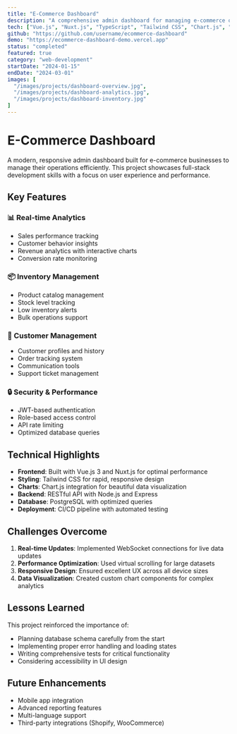 ```yaml
---
title: "E-Commerce Dashboard"
description: "A comprehensive admin dashboard for managing e-commerce operations with real-time analytics, inventory management, and customer insights."
tech: ["Vue.js", "Nuxt.js", "TypeScript", "Tailwind CSS", "Chart.js", "Node.js", "PostgreSQL"]
github: "https://github.com/username/ecommerce-dashboard"
demo: "https://ecommerce-dashboard-demo.vercel.app"
status: "completed"
featured: true
category: "web-development"
startDate: "2024-01-15"
endDate: "2024-03-01"
images: [
  "/images/projects/dashboard-overview.jpg",
  "/images/projects/dashboard-analytics.jpg",
  "/images/projects/dashboard-inventory.jpg"
]
---
```


# E-Commerce Dashboard

A modern, responsive admin dashboard built for e-commerce businesses to manage their operations efficiently. This project showcases full-stack development skills with a focus on user experience and performance.

## Key Features

### 📊 Real-time Analytics
- Sales performance tracking
- Customer behavior insights
- Revenue analytics with interactive charts
- Conversion rate monitoring

### 📦 Inventory Management
- Product catalog management
- Stock level tracking
- Low inventory alerts
- Bulk operations support

### 👥 Customer Management
- Customer profiles and history
- Order tracking system
- Communication tools
- Support ticket management

### 🔒 Security & Performance
- JWT-based authentication
- Role-based access control
- API rate limiting
- Optimized database queries

## Technical Highlights

- **Frontend**: Built with Vue.js 3 and Nuxt.js for optimal performance
- **Styling**: Tailwind CSS for rapid, responsive design
- **Charts**: Chart.js integration for beautiful data visualization
- **Backend**: RESTful API with Node.js and Express
- **Database**: PostgreSQL with optimized queries
- **Deployment**: CI/CD pipeline with automated testing

## Challenges Overcome

1. **Real-time Updates**: Implemented WebSocket connections for live data updates
2. **Performance Optimization**: Used virtual scrolling for large datasets
3. **Responsive Design**: Ensured excellent UX across all device sizes
4. **Data Visualization**: Created custom chart components for complex analytics

## Lessons Learned

This project reinforced the importance of:
- Planning database schema carefully from the start
- Implementing proper error handling and loading states
- Writing comprehensive tests for critical functionality
- Considering accessibility in UI design

## Future Enhancements

- Mobile app integration
- Advanced reporting features
- Multi-language support
- Third-party integrations (Shopify, WooCommerce)